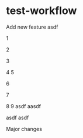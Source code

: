# test-workflow


Add new feature
asdf

1

2

3

4
 5


6


7


8
9
asdf
aasdf

asdf
asdf

Major changes
